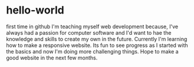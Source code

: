 # hello-world
first time in github
I'm teaching myself web development because, I've always had a passion for computer software and I'd want to hae the knowledge and skills to create my own in the future. Currently I'm learning how to make a responsive website. Its fun to see progress as I started with the basics and now I'm doing more challenging things. Hope to make a good website in the next few months.

